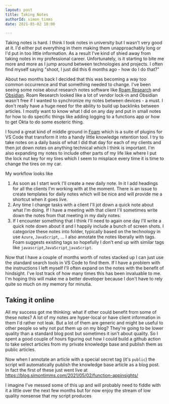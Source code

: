 ```yaml
---
layout: post
title: Taking Notes
authorId: simon_timms
date: 2021-05-02 10:00

---
```


Taking notes is hard. I think I took notes in university but I wasn't very good at it. I'd either put everything in them making them unapproachably long or I'd put in too little information. As a result I've kind of shied away from taking notes in my professional career. Unfortunately, is it starting to bite me more and more as I jump around between technologies and projects. I often find myself saying "shoot, I just did this 6 months ago - how do I do that?" 

<!-- more -->

About two months back I decided that this was becoming a way too common occurrence and that something needed to change. I've been seeing some noise about research notes software like [Roam Research](https://roamresearch.com/) and [Obsidian](https://obsidian.md/). Roam Research looked like a lot of vendor lock-in and Obsidian wasn't free if I wanted to synchronize my notes between devices - a must. I don't really have a huge need for the ability to build up backlinks between articles. I mostly want to know what I did on any day and put in small notes for how to do specific things like adding logging to a functions app or how to get Okta to do some esoteric thing. 

I found a great kind of middle ground in [Foam](https://foambubble.github.io/foam/) which is a suite of plugins for VS Code that transform it into a handy little knowledge retention tool. I try to take notes on a daily basis of what I did that day for each of my clients and then jot down notes on anything technical which I think is important. I'm also expanding my notes to include other parts of my life like where I put the lock nut key for my tires which I seem to misplace every time it is time to change the tires on my car. 

My workflow looks like 
1. As soon as I start work I'll create a new daily note. In it I add headings for all the clients I'm working with at the moment. There is an issue to create templates for daily notes which will be nice and will provide me a shortcut when it goes live.
2. Any time I change tasks with a client I'll jot down a quick note about what I'm doing. If I have a meeting with that client I'll sometimes write down the notes from that meeting in my daily notes. 
3. If I encounter something that I think I'll need to again one day I'll write a quick note down about it and I happily include a bunch of screen shots. I categorize these notes into folder, typically based on the technology in use `Azure`, `JavaScript`, ... I also annotate the notes liberally with tags. Foam suggests existing tags so hopefully I don't end up with similar tags like `javascript`,`JavaScript`,`javaScript`. 

Now that I have a couple of months worth of notes stacked up I can just use the standard search tools in VS Code to find them. If I have a problem with the instructions I left myself I'll often expand on the notes with the benefit of hindsight. I've lost track of how many times this has been invaluable to me. I'm hoping this will make me a better developer because I don't have to rely quite so much on my memory for minutia. 

## Taking it online

All my success got me thinking: what if other could benefit from some of these notes? A lot of my notes are hyper-local or have client information in them I'd rather not leak. But a lot of them are generic and might be useful to other people so why not put them up on my blog? They're going to be lower quality than a standard blog post but sometimes it isn't about quality. So I spent a good couple of hours figuring out how I could build a github action to take select articles from my private knowledge base and publish them as public articles. 

Now when I annotate an article with a special secret tag (it's `public`) the script will automatically publish the knowledge base article as a blog post. In fact the first of these just went live at https://blog.simontimms.com/2021/05/02/function-appinsights/

I imagine I've messed some of this up and will probably need to fiddle with it a little over the next few months but for now enjoy the stream of low quality nonsense that my script produces